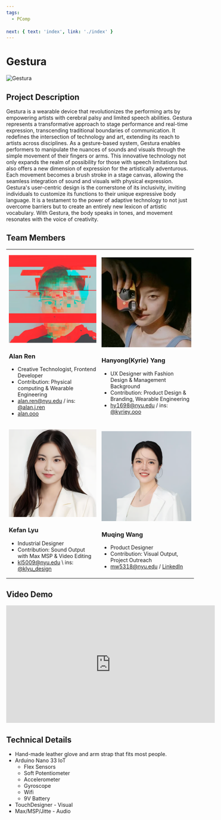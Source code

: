```yaml
---
tags:
  - PComp

next: { text: 'index', link: './index' }
---
```


# Gestura

![Gestura](../../_images/pcomp/gestura/image.png)

## Project Description

Gestura is a wearable device that revolutionizes the performing arts by empowering artists with cerebral palsy and limited speech abilities. Gestura represents a transformative approach to stage performance and real-time expression, transcending traditional boundaries of communication. It redefines the intersection of technology and art, extending its reach to artists across disciplines. As a gesture-based system, Gestura enables performers to manipulate the nuances of sounds and visuals through the simple movement of their fingers or arms. This innovative technology not only expands the realm of possibility for those with speech limitations but also offers a new dimension of expression for the artistically adventurous. Each movement becomes a brush stroke in a stage canvas, allowing the seamless integration of sound and visuals with physical expression. Gestura's user-centric design is the cornerstone of its inclusivity, inviting individuals to customize its functions to their unique expressive body language. It is a testament to the power of adaptive technology to not just overcome barriers but to create an entirely new lexicon of artistic vocabulary. With Gestura, the body speaks in tones, and movement resonates with the voice of creativity.

## Team Members

<table>
<tr>

</tr>
<tr>
<td>

![Alan Ren](../../_images/pcomp/gestura/alanren.png)

### Alan Ren

- Creative Technologist, Frontend Developer
- Contribution: Physical computing & Wearable Engineering
- [alan.ren@nyu.edu](mailto:alan.ren@nyu.edu) / ins: [@alan.j.ren](https://www.instagram.com/alan.j.ren/)
- [alan.ooo](https://alan.ooo)

</td>
<td>

![Hanyong(Kyrie) Yang](../../_images/pcomp/gestura/kyrieyang.png)

### Hanyong(Kyrie) Yang

- UX Designer with Fashion Design & Management Background
- Contribution: Product Design & Branding, Wearable Engineering
- [hy1698@nyu.edu](mailto:hy1698@nyu.edu) / ins: [@kyriey.ooo](https://www.instagram.com/kyriey.ooo)

</td>

</tr>
<tr>
<td>

![Kefan Lyu](../../_images/pcomp/gestura/kefanlyu.png)

### Kefan Lyu

- Industrial Designer
- Contribution: Sound Output with Max MSP & Video Editing
- [kl5009@nyu.edu](mailto:kl5009@nyu.edu) \ ins: [@klyu_design](https://www.instagram.com/klyu_design/)
</td>
<td>

![Muqing Wang](../../_images/pcomp/gestura/muqingwang.png)

### Muqing Wang

- Product Designer
- Contribution: Visual Output, Project Outreach
- [mw5318@nyu.edu](mailto:mw5318@nyu.edu) / [LinkedIn](https://www.linkedin.com/in/murphy-muqing-wang-089760162)

</td>
</tr>
</table>

## Video Demo

<div class="youtube-container">
<iframe width="560" height="315" src="https://www.youtube-nocookie.com/embed/gKcay8ixbps?si=bYKXH_cTGJGouwu4" title="YouTube video player" frameborder="0" allow="accelerometer; autoplay; clipboard-write; encrypted-media; gyroscope; picture-in-picture; web-share" allowfullscreen></iframe>
</div>

## Technical Details

- Hand-made leather glove and arm strap that fits most people.
- Arduino Nano 33 IoT
  - Flex Sensors
  - Soft Potentiometer
  - Accelerometer
  - Gyroscope
  - Wifi
  - 9V Battery
- TouchDesigner - Visual
- Max/MSP/Jitte - Audio
